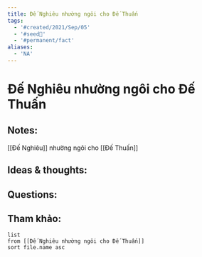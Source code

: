 ```yaml
---
title: Đế Nghiêu nhường ngôi cho Đế Thuấn
tags:
  - '#created/2021/Sep/05'
  - '#seed🥜'
  - '#permanent/fact'
aliases:
  - 'NA'
---
```

# Đế Nghiêu nhường ngôi cho Đế Thuấn

## Notes:
[[Đế Nghiêu]] nhường ngôi cho [[Đế Thuấn]]

## Ideas & thoughts:

## Questions:


## Tham khảo:
```dataview
list
from [[Đế Nghiêu nhường ngôi cho Đế Thuấn]]
sort file.name asc
```